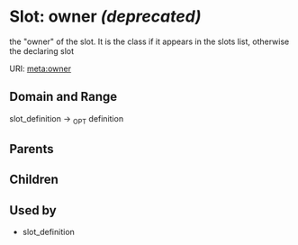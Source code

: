 
# Slot: owner _(deprecated)_


the "owner" of the slot. It is the class if it appears in the slots list, otherwise the declaring slot

URI: [meta:owner](https://w3id.org/biolink/biolinkml/meta/owner)


## Domain and Range

slot_definition ->  <sub>OPT</sub> definition

## Parents


## Children


## Used by

 * slot_definition
